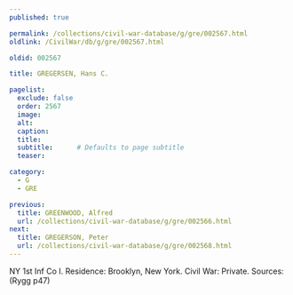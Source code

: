 ```yaml
---
published: true

permalink: /collections/civil-war-database/g/gre/002567.html
oldlink: /CivilWar/db/g/gre/002567.html

oldid: 002567

title: GREGERSEN, Hans C.

pagelist:
  exclude: false
  order: 2567
  image: 
  alt:
  caption:
  title:
  subtitle:      # Defaults to page subtitle
  teaser:

category: 
  - G 
  - GRE

previous:
  title: GREENWOOD, Alfred
  url: /collections/civil-war-database/g/gre/002566.html  
next:
  title: GREGERSON, Peter
  url: /collections/civil-war-database/g/gre/002568.html   
---
```

NY 1st Inf Co I. Residence: Brooklyn, New York. Civil War: Private. Sources: (Rygg p47)